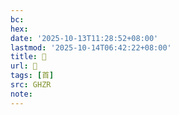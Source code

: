 ```yaml
---
bc:
hex:
date: '2025-10-13T11:28:52+08:00'
lastmod: '2025-10-14T06:42:22+08:00'
title: 󰟈
url: 󰟈
tags: [首]
src: GHZR
note:
---
```

